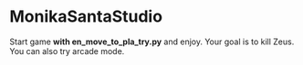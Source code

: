 ﻿# MonikaSantaStudio
Start game **with en_move_to_pla_try.py** and enjoy.
Your goal is to kill Zeus. You can also try arcade mode.
